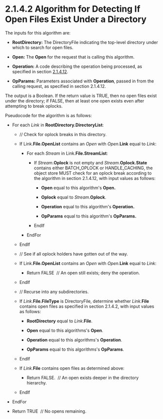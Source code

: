 <html dir="LTR" xmlns:mshelp="http://msdn.microsoft.com/mshelp" xmlns:ddue="http://ddue.schemas.microsoft.com/authoring/2003/5" xmlns:xlink="http://www.w3.org/1999/xlink" xmlns:tool="http://www.microsoft.com/tooltip">
    <head>
        <meta http-equiv="Content-Type" content="text/html; CHARSET=utf-8"></meta>
        <meta name="save" content="history"></meta>
        <title>2.1.4.2 Algorithm for Detecting If Open Files Exist Under a Directory</title>
        <xml>
            <mshelp:toctitle title="2.1.4.2 Algorithm for Detecting If Open Files Exist Under a Directory"></mshelp:toctitle>
            <mshelp:rltitle title="[MS-FSA]: Algorithm for Detecting If Open Files Exist Under a Directory"></mshelp:rltitle>
            <mshelp:keyword index="A" term="133840e4-778e-44ca-9b41-da2323615075"></mshelp:keyword>
            <mshelp:attr name="DCSext.ContentType" value="open specification"></mshelp:attr>
            <mshelp:attr name="AssetID" value="133840e4-778e-44ca-9b41-da2323615075"></mshelp:attr>
            <mshelp:attr name="TopicType" value="kbRef"></mshelp:attr>
            <mshelp:attr name="DCSext.Title" value="[MS-FSA]: Algorithm for Detecting If Open Files Exist Under a Directory" />
        </xml>
    </head>
    <body>
        <div id="header">
            <h1 class="heading">2.1.4.2 Algorithm for Detecting If Open Files Exist Under a Directory</h1>
        </div>
        <div id="mainSection">
            <div id="mainBody">
                <div id="allHistory" class="saveHistory"></div>
                <div id="sectionSection0" class="section" name="collapseableSection">
                    

<p>The inputs for this algorithm are:</p>

<ul><li><p><span><span> 
</span></span><b>RootDirectory:</b> The DirectoryFile indicating the top-level
directory under which to search for open files.</p>

</li><li><p><span><span> 
</span></span><b>Open:</b> The <b>Open</b> for the request that is calling this
algorithm.</p>

</li><li><p><span><span> 
</span></span><b>Operation:</b> A code describing the operation being
processed, as specified in section <a href="306239fb-cb60-49fe-b293-df4d1a5f757a.html">2.1.4.12</a>.</p>

</li><li><p><span><span> 
</span></span><b>OpParams:</b> Parameters associated with <b>Operation</b>,
passed in from the calling request, as specified in section 2.1.4.12.</p>

</li></ul><p>The output is a Boolean. If the return value is TRUE, then
no open files exist under the directory; if FALSE, then at least one open
exists even after attempting to break oplocks.</p>

<p>Pseudocode for the algorithm is as follows:</p>

<ul><li><p><span><span> 
</span></span>For each <i>Link</i> in <b>RootDirectory.DirectoryList</b>:</p>

<ul><li><p><span><span>  </span></span>//
Check for oplock breaks in this directory.</p>

</li><li><p><span><span>  </span></span>If
Link.<b>File.OpenList</b> contains an <i>Open</i> with <i>Open</i>.<b>Link</b>
equal to <i>Link</i>:</p>

<ul><li><p><span><span> 
</span></span>For each <i>Stream</i> in Link.<b>File.StreamList</b>:</p>

<ul><li><p><span><span> 
</span></span>If <i>Stream</i>.<b>Oplock</b> is not empty and <i>Stream</i>.<b>Oplock.State</b>
contains either BATCH_OPLOCK or HANDLE_CACHING, the object store MUST check for
an oplock break according to the algorithm in section 2.1.4.12, with input
values as follows:</p>

<ul><li><p><span><span> 
</span></span><b>Open</b> equal to this algorithm's <b>Open.</b></p>

</li><li><p><span><span> 
</span></span><b>Oplock</b> equal to <i>Stream</i>.<b>Oplock</b>.</p>

</li><li><p><span><span> 
</span></span><b>Operation</b> equal to this algorithm's <b>Operation.</b></p>

</li><li><p><span><span> 
</span></span><b>OpParams</b> equal to this algorithm's <b>OpParams.</b></p>

</li></ul></li><li><p><span><span> 
</span></span>EndIf</p>

</li></ul></li><li><p><span><span> 
</span></span>EndFor</p>

</li></ul></li><li><p><span><span>  </span></span>EndIf</p>

</li><li><p><span><span>  </span></span>//
See if all oplock holders have gotten out of the way.</p>

</li><li><p><span><span>  </span></span>If
Link.<b>File.OpenList</b> contains an <i>Open</i> with <i>Open</i>.<b>Link</b>
equal to <i>Link</i>:</p>

<ul><li><p><span><span> 
</span></span>Return FALSE  // An open still exists; deny the operation.</p>

</li></ul></li><li><p><span><span>  </span></span>EndIf</p>

</li><li><p><span><span>  </span></span>//
Recurse into any subdirectories.</p>

</li><li><p><span><span>  </span></span>If <i>Link</i>.<b>File.FileType</b>
is DirectoryFile, determine whether <i>Link</i>.<b>File</b> contains open files
as specified in section 2.1.4.2, with input values as follows:</p>

<ul><li><p><span><span> 
</span></span><b>RootDirectory</b> equal to <i>Link</i>.<b>File</b>.</p>

</li><li><p><span><span> 
</span></span><b>Open</b> equal to this algorithms's <b>Open</b>.</p>

</li><li><p><span><span> 
</span></span><b>Operation</b> equal to this algorithms's <b>Operation</b>.</p>

</li><li><p><span><span> 
</span></span><b>OpParams</b> equal to this algorithms's <b>OpParams</b>.</p>

</li></ul></li><li><p><span><span>  </span></span>EndIf</p>

</li><li><p><span><span>  </span></span>If <i>Link</i>.<b>File</b>
contains open files as determined above:</p>

<ul><li><p><span><span> 
</span></span>Return FALSE.  // An open exists deeper in the directory
hierarchy.</p>

</li></ul></li><li><p><span><span>  </span></span>EndIf</p>

</li></ul></li><li><p><span><span> 
</span></span>EndFor</p>

</li><li><p><span><span> 
</span></span>Return TRUE  // No opens remaining.</p>

</li></ul>
                </div>
            </div>
        </div>
    </body>
</html>